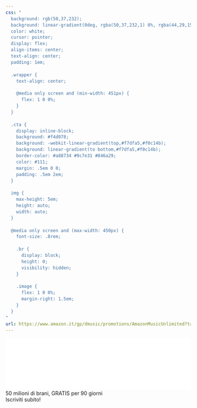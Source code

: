 ```yaml
---
css: "
  background: rgb(50,37,232);
  background: linear-gradient(0deg, rgba(50,37,232,1) 0%, rgba(44,29,155,1) 100%);
  color: white;
  cursor: pointer;
  display: flex;
  align-items: center;
  text-align: center;
  padding: 1em;

  .wrapper {
    text-align: center;
    
    @media only screen and (min-width: 451px) {
      flex: 1 0 0%;
    }
  }

  .cta {
    display: inline-block;
    background: #f4d078;
    background: -webkit-linear-gradient(top,#f7dfa5,#f0c14b);
    background: linear-gradient(to bottom,#f7dfa5,#f0c14b);
    border-color: #a88734 #9c7e31 #846a29;
    color: #111;
    margin: .5em 0 0;
    padding: .5em 2em;
  }

  img {
    max-height: 5em;
    height: auto;
    width: auto;
  }

  @media only screen and (max-width: 450px) {
    font-size: .8rem;
    
    .br {
      display: block;
      height: 0;
      visibility: hidden;
    }

    .image {
      flex: 1 0 0%;
      margin-right: 1.5em;
    }
  }
"
url: https://www.amazon.it/gp/dmusic/promotions/AmazonMusicUnlimited?tag=motovia-21
---
```

<div class="image wrapper">
  <img src="./amazon-music-unlimited.png">
</div>
<div class="text wrapper">
  <div class="subtitle">
    50 milioni di brani<span class="br">,</span>
    GRATIS per 90 giorni
  </div>
  <div class="cta">Iscriviti subito!</div>
</div>
